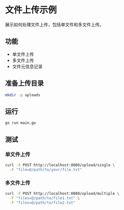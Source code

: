 # 文件上传示例

展示如何处理文件上传，包括单文件和多文件上传。

## 功能

- 单文件上传
- 多文件上传
- 文件元信息记录

## 准备上传目录

```bash
mkdir -p uploads
```

## 运行

```bash
go run main.go
```

## 测试

### 单文件上传

```bash
curl -X POST http://localhost:8080/upload/single \
  -F "file=@/path/to/your/file.txt"
```

### 多文件上传

```bash
curl -X POST http://localhost:8080/upload/multiple \
  -F "files=@/path/to/file1.txt" \
  -F "files=@/path/to/file2.txt"
```
